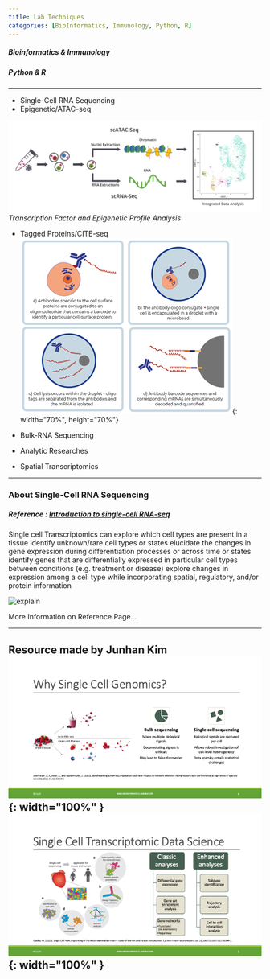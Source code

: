 ```yaml
---
title: Lab Techniques
categories: [BioInformatics, Immunology, Python, R]
---
```

##### Bioinformatics & Immunology
##### Python & R  

---
* Single-Cell RNA Sequencing
* Epigenetic/ATAC-seq  

![atacseq](/assets/images/atac_and_scrna.png)  
*Transcription Factor and Epigenetic Profile Analysis*

* Tagged Proteins/CITE-seq  
![citeseq](/assets/images/Cite-seq.png "CITE-seq"){: width="70%", height="70%"}

* Bulk-RNA Sequencing
* Analytic Researches
* Spatial Transcriptomics  

---

### About Single-Cell RNA Sequencing
##### Reference : [Introduction to single-cell RNA-seq](https://hbctraining.github.io/scRNA-seq_online/lessons/01_intro_to_scRNA-seq.html)
Single cell Transcriptomics can
explore which cell types are present in a tissue
identify unknown/rare cell types or states
elucidate the changes in gene expression during differentiation processes or across time or states
identify genes that are differentially expressed in particular cell types between conditions (e.g. treatment or disease)
explore changes in expression among a cell type while incorporating spatial, regulatory, and/or protein information

![explain](https://hbctraining.github.io/scRNA-seq_online/img/sc_analyses.png)

More Information on Reference Page...

---
Resource made by Junhan Kim
![singlecell1](/assets/images/photo1.png){: width="100%" }
![singlecell2](/assets/images/photo2.png){: width="100%" }
---